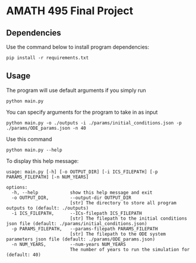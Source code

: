 # AMATH 495 Final Project

## Dependencies

Use the command below to install program dependencies:

```{bash}
pip install -r requirements.txt
```

## Usage

The program will use default arguments if you simply run

```{bash}
python main.py
```

You can specify arguments for the program to take in as input

```{bash}
python main.py -o ./outputs -i ./params/initial_conditions.json -p ./params/ODE_params.json -n 40
```

Use this command

```{bash}
python main.py --help
```

To display this help message:

```{bash}
usage: main.py [-h] [-o OUTPUT_DIR] [-i ICS_FILEPATH] [-p PARAMS_FILEPATH] [-n NUM_YEARS]

options:
  -h, --help            show this help message and exit
  -o OUTPUT_DIR,        --output-dir OUTPUT_DIR
                        [str] The directory to store all program outputs to (default: ./outputs)
  -i ICS_FILEPATH,      --ICs-filepath ICS_FILEPATH
                        [str] The filepath to the initial conditions json file (default: ./params/initial_conditions.json)
  -p PARAMS_FILEPATH,   --params-filepath PARAMS_FILEPATH
                        [str] The filepath to the ODE system parameters json file (default: ./params/ODE_params.json)
  -n NUM_YEARS,         --num-years NUM_YEARS
                        The number of years to run the simulation for (default: 40)
```
